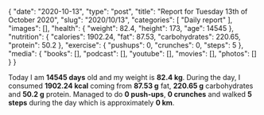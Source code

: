 {
    "date": "2020-10-13",
    "type": "post",
    "title": "Report for Tuesday 13th of October 2020",
    "slug": "2020\/10\/13",
    "categories": [
        "Daily report"
    ],
    "images": [],
    "health": {
        "weight": 82.4,
        "height": 173,
        "age": 14545
    },
    "nutrition": {
        "calories": 1902.24,
        "fat": 87.53,
        "carbohydrates": 220.65,
        "protein": 50.2
    },
    "exercise": {
        "pushups": 0,
        "crunches": 0,
        "steps": 5
    },
    "media": {
        "books": [],
        "podcast": [],
        "youtube": [],
        "movies": [],
        "photos": []
    }
}

Today I am <strong>14545 days</strong> old and my weight is <strong>82.4 kg</strong>. During the day, I consumed <strong>1902.24 kcal</strong> coming from <strong>87.53 g</strong> fat, <strong>220.65 g</strong> carbohydrates and <strong>50.2 g</strong> protein. Managed to do <strong>0 push-ups</strong>, <strong>0 crunches</strong> and walked <strong>5 steps</strong> during the day which is approximately <strong>0 km</strong>.